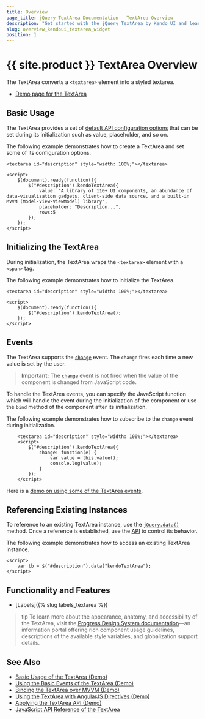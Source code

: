 ```yaml
---
title: Overview
page_title: jQuery TextArea Documentation - TextArea Overview
description: "Get started with the jQuery TextArea by Kendo UI and learn how to create and initialize the component."
slug: overview_kendoui_textarea_widget
position: 1
---
```


# {{ site.product }} TextArea Overview

The TextArea converts a `<textarea>` element into a styled textarea.

* [Demo page for the TextArea](https://demos.telerik.com/kendo-ui/textarea/index)

## Basic Usage

The TextArea provides a set of [default API configuration options](/api/javascript/ui/textarea) that can be set during its initialization such as value, placeholder, and so on.

The following example demonstrates how to create a TextArea and set some of its configuration options.

```dojo
<textarea id="description" style="width: 100%;"></textarea>

<script>
    $(document).ready(function(){
        $("#description").kendoTextArea({
            value: "A library of 110+ UI components, an abundance of data-visualization gadgets, client-side data source, and a built-in MVVM (Model-View-ViewModel) library",
            placeholder: "Description...",
            rows:5
        });
    });
</script>
```

## Initializing the TextArea

During initialization, the TextArea wraps the `<textarea>` element with a `<span>` tag.

The following example demonstrates how to initialize the TextArea.

```dojo
<textarea id="description" style="width: 100%;"></textarea>

<script>
    $(document).ready(function(){
        $("#description").kendoTextArea();
    });
</script>
```

## Events

The TextArea supports the [`change`](/api/javascript/ui/textarea/events/change) event. The `change` fires each time a new value is set by the user.

> **Important:** The [`change`](/api/javascript/ui/textarea/events/change) event is not fired when the value of the component is changed from JavaScript code.

To handle the TextArea events, you can specify the JavaScript function which will handle the event during the initialization of the component or use the `bind` method of the component after its initialization.

The following example demonstrates how to subscribe to the `change` event during initialization.

```dojo
    <textarea id="description" style="width: 100%;"></textarea>
    <script>
        $("#description").kendoTextArea({
            change: function(e) {
                var value = this.value();
                console.log(value);
            }
        });
    </script>
```

Here is a [demo on using some of the TextArea events](https://demos.telerik.com/kendo-ui/textarea/events).

## Referencing Existing Instances

To reference to an existing TextArea instance, use the [`jQuery.data()`](https://api.jquery.com/jQuery.data/) method. Once a reference is established, use the [API](/api/javascript/ui/textarea) to control its behavior.

The following example demonstrates how to access an existing TextArea instance.

```
<script>
    var tb = $("#description").data("kendoTextArea");
</script>
```

## Functionality and Features

* [Labels]({% slug labels_textarea %})

>tip To learn more about the appearance, anatomy, and accessibility of the TextArea, visit the [Progress Design System documentation](https://www.telerik.com/design-system/docs/components/textarea/)—an information portal offering rich component usage guidelines, descriptions of the available style variables, and globalization support details.

## See Also

* [Basic Usage of the TextArea (Demo)](https://demos.telerik.com/kendo-ui/textarea/index)
* [Using the Basic Events of the TextArea (Demo)](https://demos.telerik.com/kendo-ui/textarea/events)
* [Binding the TextArea over MVVM (Demo)](https://demos.telerik.com/kendo-ui/textarea/mvvm)
* [Using the TextArea with AngularJS Directives (Demo)](https://demos.telerik.com/kendo-ui/textarea/angular)
* [Applying the TextArea API (Demo)](https://demos.telerik.com/kendo-ui/textarea/api)
* [JavaScript API Reference of the TextArea](/api/javascript/ui/textarea)

